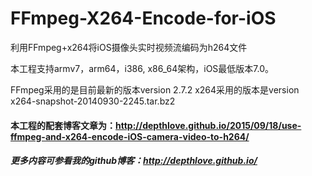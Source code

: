 # FFmpeg-X264-Encode-for-iOS
利用FFmpeg+x264将iOS摄像头实时视频流编码为h264文件

本工程支持armv7，arm64，i386, x86_64架构，iOS最低版本7.0。

FFmpeg采用的是目前最新的版本version 2.7.2
x264采用的版本是version x264-snapshot-20140930-2245.tar.bz2

#### 本工程的配套博客文章为：http://depthlove.github.io/2015/09/18/use-ffmpeg-and-x264-encode-iOS-camera-video-to-h264/

##### 更多内容可参看我的github博客：http://depthlove.github.io/


